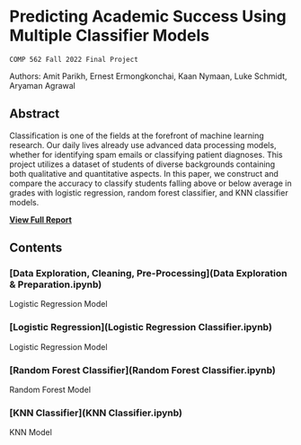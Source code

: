 # Predicting Academic Success Using Multiple Classifier Models
`COMP 562 Fall 2022 Final Project`

Authors: Amit Parikh, Ernest Ermongkonchai, Kaan Nymaan, Luke Schmidt, Aryaman Agrawal

## Abstract

Classification is one of the fields at the forefront of machine learning research. Our daily lives already use advanced data processing models, whether for identifying spam emails or classifying patient diagnoses. This project utilizes a dataset of students of diverse backgrounds containing both qualitative and quantitative aspects. In this paper, we construct and compare the accuracy to classify students falling above or below average in grades with logistic regression, random forest classifier, and KNN classifier models.

<b><a href="Report.pdf">View Full Report</a></b>

## Contents

### [Data Exploration, Cleaning, Pre-Processing](Data Exploration & Preparation.ipynb)

Logistic Regression Model

### [Logistic Regression](Logistic Regression Classifier.ipynb)

Logistic Regression Model

### [Random Forest Classifier](Random Forest Classifier.ipynb)

Random Forest Model

### [KNN Classifier](KNN Classifier.ipynb)

KNN Model


